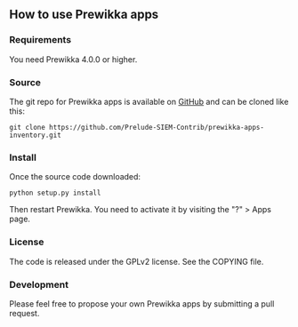 ## How to use Prewikka apps

### Requirements

You need Prewikka 4.0.0 or higher.

### Source

The git repo for Prewikka apps is available on [GitHub](https://github.com/Prelude-SIEM-Contrib/prewikka-apps-inventory) and can be cloned like this:

    git clone https://github.com/Prelude-SIEM-Contrib/prewikka-apps-inventory.git

### Install

Once the source code downloaded:

    python setup.py install

Then restart Prewikka. You need to activate it by visiting the "?" > Apps page.

### License

The code is released under the GPLv2 license. See the COPYING file.

### Development

Please feel free to propose your own Prewikka apps by submitting a pull request.
